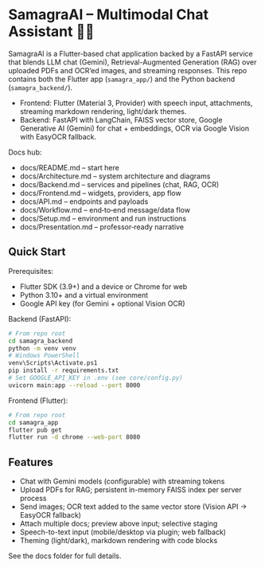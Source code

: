 # SamagraAI – Multimodal Chat Assistant 🧠✨

SamagraAI is a Flutter-based chat application backed by a FastAPI service that blends LLM chat (Gemini), Retrieval-Augmented Generation (RAG) over uploaded PDFs and OCR’ed images, and streaming responses. This repo contains both the Flutter app (`samagra_app/`) and the Python backend (`samagra_backend/`).

- Frontend: Flutter (Material 3, Provider) with speech input, attachments, streaming markdown rendering, light/dark themes.
- Backend: FastAPI with LangChain, FAISS vector store, Google Generative AI (Gemini) for chat + embeddings, OCR via Google Vision with EasyOCR fallback.

Docs hub:
- docs/README.md – start here
- docs/Architecture.md – system architecture and diagrams
- docs/Backend.md – services and pipelines (chat, RAG, OCR)
- docs/Frontend.md – widgets, providers, app flow
- docs/API.md – endpoints and payloads
- docs/Workflow.md – end‑to‑end message/data flow
- docs/Setup.md – environment and run instructions
- docs/Presentation.md – professor‑ready narrative

## Quick Start

Prerequisites:
- Flutter SDK (3.9+) and a device or Chrome for web
- Python 3.10+ and a virtual environment
- Google API key (for Gemini + optional Vision OCR)

Backend (FastAPI):

```bash
# From repo root
cd samagra_backend
python -m venv venv
# Windows PowerShell
venv\Scripts\Activate.ps1
pip install -r requirements.txt
# Set GOOGLE_API_KEY in .env (see core/config.py)
uvicorn main:app --reload --port 8000
```

Frontend (Flutter):

```bash
# From repo root
cd samagra_app
flutter pub get
flutter run -d chrome --web-port 8080
```

## Features
- Chat with Gemini models (configurable) with streaming tokens
- Upload PDFs for RAG; persistent in-memory FAISS index per server process
- Send images; OCR text added to the same vector store (Vision API → EasyOCR fallback)
- Attach multiple docs; preview above input; selective staging
- Speech-to-text input (mobile/desktop via plugin; web fallback)
- Theming (light/dark), markdown rendering with code blocks

See the docs folder for full details.
